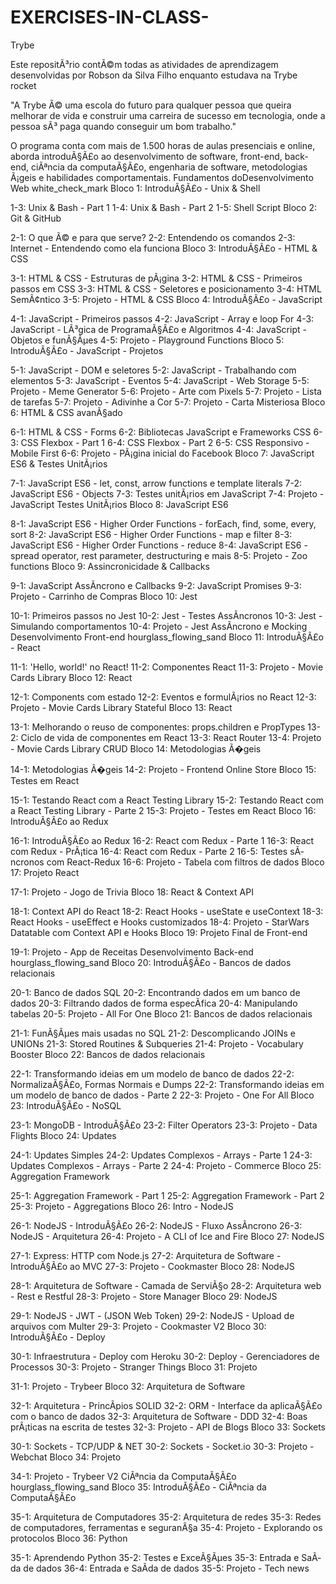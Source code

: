 # EXERCISES-IN-CLASS-

Trybe

Este repositÃ³rio contÃ©m todas as atividades de aprendizagem desenvolvidas por Robson da Silva Filho enquanto estudava na Trybe rocket

"A Trybe Ã© uma escola do futuro para qualquer pessoa que queira melhorar de vida e construir uma carreira de sucesso em tecnologia, onde a pessoa sÃ³ paga quando conseguir um bom trabalho."

O programa conta com mais de 1.500 horas de aulas presenciais e online, aborda introduÃ§Ã£o ao desenvolvimento de software, front-end, back-end, ciÃªncia da computaÃ§Ã£o, engenharia de software, metodologias Ã¡geis e habilidades comportamentais. Fundamentos doDesenvolvimento Web white_check_mark Bloco 1: IntroduÃ§Ã£o - Unix & Shell

1-3: Unix & Bash - Part 1
1-4: Unix & Bash - Part 2
1-5: Shell Script
Bloco 2: Git & GitHub

2-1: O que Ã© e para que serve?
2-2: Entendendo os comandos
2-3: Internet - Entendendo como ela funciona
Bloco 3: IntroduÃ§Ã£o - HTML & CSS

3-1: HTML & CSS - Estruturas de pÃ¡gina
3-2: HTML & CSS - Primeiros passos em CSS
3-3: HTML & CSS - Seletores e posicionamento
3-4: HTML SemÃ¢ntico
3-5: Projeto - HTML & CSS
Bloco 4: IntroduÃ§Ã£o - JavaScript

4-1: JavaScript - Primeiros passos
4-2: JavaScript - Array e loop For
4-3: JavaScript - LÃ³gica de ProgramaÃ§Ã£o e Algoritmos
4-4: JavaScript - Objetos e funÃ§Ãµes
4-5: Projeto - Playground Functions
Bloco 5: IntroduÃ§Ã£o - JavaScript - Projetos

5-1: JavaScript - DOM e seletores
5-2: JavaScript - Trabalhando com elementos
5-3: JavaScript - Eventos
5-4: JavaScript - Web Storage
5-5: Projeto - Meme Generator
5-6: Projeto - Arte com Pixels
5-7: Projeto - Lista de tarefas
5-7: Projeto - Adivinhe a Cor
5-7: Projeto - Carta Misteriosa
Bloco 6: HTML & CSS avanÃ§ado

6-1: HTML & CSS - Forms
6-2: Bibliotecas JavaScript e Frameworks CSS
6-3: CSS Flexbox - Part 1
6-4: CSS Flexbox - Part 2
6-5: CSS Responsivo - Mobile First
6-6: Projeto - PÃ¡gina inicial do Facebook
Bloco 7: JavaScript ES6 & Testes UnitÃ¡rios

7-1: JavaScript ES6 - let, const, arrow functions e template literals
7-2: JavaScript ES6 - Objects
7-3: Testes unitÃ¡rios em JavaScript
7-4: Projeto - JavaScript Testes UnitÃ¡rios
Bloco 8: JavaScript ES6

8-1: JavaScript ES6 - Higher Order Functions - forEach, find, some, every, sort
8-2: JavaScript ES6 - Higher Order Functions - map e filter
8-3: JavaScript ES6 - Higher Order Functions - reduce
8-4: JavaScript ES6 - spread operator, rest parameter, destructuring e mais
8-5: Projeto - Zoo functions
Bloco 9: Assincronicidade & Callbacks

9-1: JavaScript AssÃ­ncrono e Callbacks
9-2: JavaScript Promises
9-3: Projeto - Carrinho de Compras
Bloco 10: Jest

10-1: Primeiros passos no Jest
10-2: Jest - Testes AssÃ­ncronos
10-3: Jest - Simulando comportamentos
10-4: Projeto - Jest AssÃ­ncrono e Mocking
Desenvolvimento Front-end hourglass_flowing_sand Bloco 11: IntroduÃ§Ã£o - React

11-1: 'Hello, world!' no React!
11-2: Componentes React
11-3: Projeto - Movie Cards Library
Bloco 12: React

12-1: Components com estado
12-2: Eventos e formulÃ¡rios no React
12-3: Projeto - Movie Cards Library Stateful
Bloco 13: React

13-1: Melhorando o reuso de componentes: props.children e PropTypes
13-2: Ciclo de vida de componentes em React
13-3: React Router
13-4: Projeto - Movie Cards Library CRUD
Bloco 14: Metodologias Ã�geis

14-1: Metodologias Ã�geis
14-2: Projeto - Frontend Online Store
Bloco 15: Testes em React

15-1: Testando React com a React Testing Library
15-2: Testando React com a React Testing Library - Parte 2
15-3: Projeto - Testes em React
Bloco 16: IntroduÃ§Ã£o ao Redux

16-1: IntroduÃ§Ã£o ao Redux
16-2: React com Redux - Parte 1
16-3: React com Redux - PrÃ¡tica
16-4: React com Redux - Parte 2
16-5: Testes sÃ­ncronos com React-Redux
16-6: Projeto - Tabela com filtros de dados
Bloco 17: Projeto React

17-1: Projeto - Jogo de Trivia
Bloco 18: React & Context API

18-1: Context API do React
18-2: React Hooks - useState e useContext
18-3: React Hooks - useEffect e Hooks customizados
18-4: Projeto - StarWars Datatable com Context API e Hooks
Bloco 19: Projeto Final de Front-end

19-1: Projeto - App de Receitas
Desenvolvimento Back-end hourglass_flowing_sand Bloco 20: IntroduÃ§Ã£o - Bancos de dados relacionais

20-1: Banco de dados SQL
20-2: Encontrando dados em um banco de dados
20-3: Filtrando dados de forma especÃ­fica
20-4: Manipulando tabelas
20-5: Projeto - All For One
Bloco 21: Bancos de dados relacionais

21-1: FunÃ§Ãµes mais usadas no SQL
21-2: Descomplicando JOINs e UNIONs
21-3: Stored Routines & Subqueries
21-4: Projeto - Vocabulary Booster
Bloco 22: Bancos de dados relacionais

22-1: Transformando ideias em um modelo de banco de dados
22-2: NormalizaÃ§Ã£o, Formas Normais e Dumps
22-2: Transformando ideias em um modelo de banco de dados - Parte 2
22-3: Projeto - One For All
Bloco 23: IntroduÃ§Ã£o - NoSQL

23-1: MongoDB - IntroduÃ§Ã£o
23-2: Filter Operators
23-3: Projeto - Data Flights
Bloco 24: Updates

24-1: Updates Simples
24-2: Updates Complexos - Arrays - Parte 1
24-3: Updates Complexos - Arrays - Parte 2
24-4: Projeto - Commerce
Bloco 25: Aggregation Framework

25-1: Aggregation Framework - Part 1
25-2: Aggregation Framework - Part 2
25-3: Projeto - Aggregations
Bloco 26: Intro - NodeJS

26-1: NodeJS - IntroduÃ§Ã£o
26-2: NodeJS - Fluxo AssÃ­ncrono
26-3: NodeJS - Arquitetura
26-4: Projeto - A CLI of Ice and Fire
Bloco 27: NodeJS

27-1: Express: HTTP com Node.js
27-2: Arquitetura de Software - IntroduÃ§Ã£o ao MVC
27-3: Projeto - Cookmaster
Bloco 28: NodeJS

28-1: Arquitetura de Software - Camada de ServiÃ§o
28-2: Arquitetura web - Rest e Restful
28-3: Projeto - Store Manager
Bloco 29: NodeJS

29-1: NodeJS - JWT - (JSON Web Token)
29-2: NodeJS - Upload de arquivos com Multer
29-3: Projeto - Cookmaster V2
Bloco 30: IntroduÃ§Ã£o - Deploy

30-1: Infraestrutura - Deploy com Heroku
30-2: Deploy - Gerenciadores de Processos
30-3: Projeto - Stranger Things
Bloco 31: Projeto

31-1: Projeto - Trybeer
Bloco 32: Arquitetura de Software

32-1: Arquitetura - PrincÃ­pios SOLID
32-2: ORM - Interface da aplicaÃ§Ã£o com o banco de dados
32-3: Arquitetura de Software - DDD
32-4: Boas prÃ¡ticas na escrita de testes
32-3: Projeto - API de Blogs
Bloco 33: Sockets

30-1: Sockets - TCP/UDP & NET
30-2: Sockets - Socket.io
30-3: Projeto - Webchat
Bloco 34: Projeto

34-1: Projeto - Trybeer V2
CiÃªncia da ComputaÃ§Ã£o hourglass_flowing_sand Bloco 35: IntroduÃ§Ã£o - CiÃªncia da ComputaÃ§Ã£o

35-1: Arquitetura de Computadores
35-2: Arquitetura de redes
35-3: Redes de computadores, ferramentas e seguranÃ§a
35-4: Projeto - Explorando os protocolos
Bloco 36: Python

35-1: Aprendendo Python
35-2: Testes e ExceÃ§Ãµes
35-3: Entrada e SaÃ­da de dados
36-4: Entrada e SaÃ­da de dados
35-5: Projeto - Tech news
